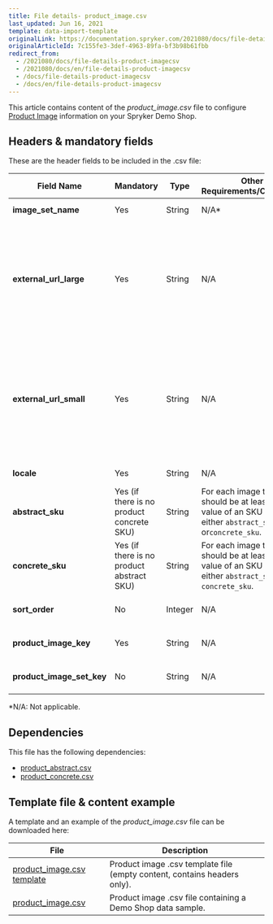```yaml
---
title: File details- product_image.csv
last_updated: Jun 16, 2021
template: data-import-template
originalLink: https://documentation.spryker.com/2021080/docs/file-details-product-imagecsv
originalArticleId: 7c155fe3-3def-4963-89fa-bf3b98b61fbb
redirect_from:
  - /2021080/docs/file-details-product-imagecsv
  - /2021080/docs/en/file-details-product-imagecsv
  - /docs/file-details-product-imagecsv
  - /docs/en/file-details-product-imagecsv
---
```


This article contains content of the *product_image.csv* file to configure [Product Image](/docs/scos/user/features/{{page.version}}/product-feature-overview/product-images-overview.html) information on your Spryker Demo Shop.

## Headers & mandatory fields 
These are the header fields to be included in the .csv file:

| Field Name | Mandatory | Type | Other Requirements/Comments | Description |
| --- | --- | --- | --- | --- |
| **image_set_name** | Yes | String |N/A* |	Name of the image set.  |
| **external_url_large** | Yes | String |N/A | External link to the large image of the product. Used, for example, to display the image in the product detail page (PDP).  |
| **external_url_small** | Yes | String |N/A | External link to the small image of the product. Used, for example, to display the (thumbnail) images in the product listing page (PLP).  |
| **locale** | Yes | String |N/A |Locale of the image.  |
| **abstract_sku** | Yes (if there is no product concrete SKU) | String |For each image there should be at least one value of an SKU from either `abstract_sku` or`concrete_sku`. | SKU of the abstract product. |
| **concrete_sku** | Yes (if there is no product abstract SKU) | String |For each image there should be at least one value of an SKU from either `abstract_sku` or `concrete_sku`. | SKU of the concrete product. |
| **sort_order** | No | Integer |N/A | Order of image presentation. |
| **product_image_key**| Yes | String| N/A | Product image identifier. |
| **product_image_set_key** | No | String |N/A | Key of the product image set. |
*N/A: Not applicable.

## Dependencies

This file has the following dependencies:

* [product_abstract.csv](/docs/scos/dev/data-import/{{page.version}}/data-import-categories/catalog-setup/products/file-details-product-abstract.csv.html)
* [product_concrete.csv](/docs/scos/dev/data-import/{{page.version}}/data-import-categories/catalog-setup/products/file-details-product-concrete.csv.html)

## Template file & content example
A template and an example of the *product_image.csv*  file can be downloaded here:

| File | Description |
| --- | --- |
| [product_image.csv template](https://spryker.s3.eu-central-1.amazonaws.com/docs/Developer+Guide/Back-End/Data+Manipulation/Data+Ingestion/Data+Import/Data+Import+Categories/Catalog+Setup/Products/Template+product_image.csv) | Product image .csv template file (empty content, contains headers only). |
| [product_image.csv](https://spryker.s3.eu-central-1.amazonaws.com/docs/Developer+Guide/Back-End/Data+Manipulation/Data+Ingestion/Data+Import/Data+Import+Categories/Catalog+Setup/Products/product_image.csv) | Product image .csv file containing a Demo Shop data sample. |

